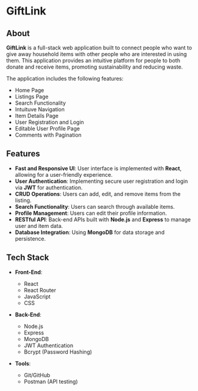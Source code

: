 # GiftLink

## About

**GiftLink** is a full-stack web application built to connect people who want to give away household items with other people who are interested in using them. This application provides an intuitive platform for people to both donate and receive items, promoting sustainability and reducing waste.

The application includes the following features:
- Home Page
- Listings Page
- Search Functionality
- Intuituve Navigation
- Item Details Page
- User Registration and Login
- Editable User Profile Page
- Comments with Pagination

## Features

- **Fast and Responsive UI**: User interface is implemented with **React**, allowing for a user-friendly experience.
- **User Authentication**: Implementing secure user registration and login via **JWT** for authentication.
- **CRUD Operations**: Users can add, edit, and remove items from the listing.
- **Search Functionality**: Users can search through available items.
- **Profile Management**: Users can edit their profile information.
- **RESTful API**: Back-end APIs built with **Node.js** and **Express** to manage user and item data.
- **Database Integration**: Using **MongoDB** for data storage and persistence.

## Tech Stack

- **Front-End**:
  - React
  - React Router
  - JavaScript
  - CSS

- **Back-End**:
  - Node.js
  - Express
  - MongoDB
  - JWT Authentication
  - Bcrypt (Password Hashing)

- **Tools**:
  - Git/GitHub
  - Postman (API testing)